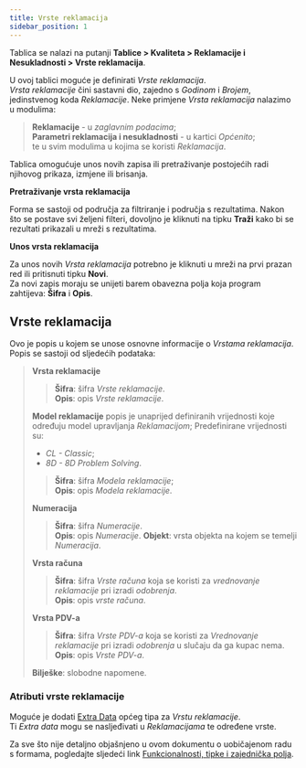 ```yaml
---
title: Vrste reklamacija
sidebar_position: 1
---
```


Tablica se nalazi na putanji **Tablice > Kvaliteta > Reklamacije i Nesukladnosti > Vrste reklamacija**.

U ovoj tablici moguće je definirati *Vrste reklamacija*.   
*Vrsta reklamacije* čini sastavni dio, zajedno s *Godinom* i *Brojem*, jedinstvenog koda *Reklamacije*.
Neke primjene *Vrsta reklamacija* nalazimo u modulima:  
> **Reklamacije** - u *zaglavnim podacima*;   
> **Parametri reklamacija i nesukladnosti** - u kartici *Općenito*;   
te u svim modulima u kojima se koristi *Reklamacija*.

Tablica omogućuje unos novih zapisa ili pretraživanje postojećih radi njihovog prikaza, izmjene ili brisanja.  

**Pretraživanje vrsta reklamacija**

Forma se sastoji od područja za filtriranje i područja s rezultatima. Nakon što se postave svi željeni filteri, dovoljno je kliknuti na tipku **Traži** kako bi se rezultati prikazali u mreži s rezultatima.  

**Unos vrsta reklamacija**

Za unos novih *Vrsta reklamacija* potrebno je kliknuti u mreži na prvi prazan red ili pritisnuti tipku **Novi**.   
Za novi zapis moraju se unijeti barem obavezna polja koja program zahtijeva: **Šifra** i **Opis**.

## Vrste reklamacija

Ovo je popis u kojem se unose osnovne informacije o *Vrstama reklamacija*.   
Popis se sastoji od sljedećih podataka:
> **Vrsta reklamacije**
>> **Šifra**: šifra *Vrste reklamacije*.   
>> **Opis**: opis *Vrste reklamacije*.
>   
> **Model reklamacije**
> popis je unaprijed definiranih vrijednosti koje određuju model upravljanja *Reklamacijom*; Predefinirane vrijednosti su:   
> - *CL - Classic*;   
> - *8D - 8D Problem Solving*.   
>>
>> **Šifra**: šifra *Modela reklamacije*;      
>> **Opis**: opis *Modela reklamacije*.
>   
> **Numeracija**
>> **Šifra**: šifra *Numeracije*.   
>> **Opis**: opis *Numeracije*.
>> **Objekt**: vrsta objekta na kojem se temelji *Numeracija*.
>   
> **Vrsta računa**
>> **Šifra**: šifra *Vrste računa* koja se koristi za *vrednovanje reklamacije* pri izradi *odobrenja*.   
>> **Opis**: opis *vrste računa*.
>   
> **Vrsta PDV-a**
>> **Šifra**: šifra *Vrste PDV-a* koja se koristi za *Vrednovanje reklamacije* pri izradi *odobrenja* u slučaju da ga kupac nema.    
>> **Opis**: opis *Vrste PDV-a*.
>   
> **Bilješke**: slobodne napomene.  

### Atributi vrste reklamacije  

Moguće je dodati [Extra Data](/docs/configurations/utility/extra-data/extradata/search-extradata) općeg tipa za *Vrstu reklamacije*.   
Ti *Extra data* mogu se nasljeđivati u *Reklamacijama* te određene vrste.   

Za sve što nije detaljno objašnjeno u ovom dokumentu o uobičajenom radu s formama, pogledajte sljedeći link [Funkcionalnosti, tipke i zajednička polja](/docs/guide/common).